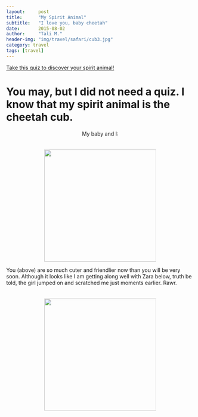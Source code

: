 ```yaml
---
layout:     post
title:      "My Spirit Animal"
subtitle:   "I love you, baby cheetah"
date:       2015-08-02
author:     "Tali M."
header-img: "img/travel/safari/cub3.jpg"
category: travel
tags: [travel]
---
```


<a href="http://www.spiritanimal.info/spirit-animal-quiz/">Take this quiz to discover your spirit animal!</a>

<h1>You may, but I did not need a quiz. I know that my spirit animal is the cheetah cub.</h1>

<p><center>My baby and I:</center></p>
<center><img src="{{site.url}}/img/travel/safari/cub2.jpg" height="300px" width="300px" style="padding-top:20px" /></center>

<p>You (above) are so much cuter and friendlier now than you will be very soon. Although it looks like I am getting along well with Zara below, truth be told, the girl jumped on and scratched me just moments earlier. Rawr.</p>

<center><img src="{{site.url}}/img/travel/safari/cheetah1.jpg" height="300px" width="300px" style="padding-top:20px" /></center>